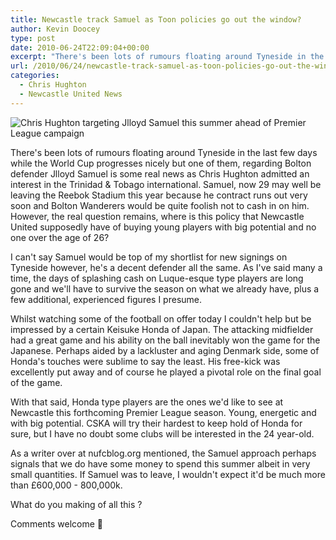 ```yaml
---
title: Newcastle track Samuel as Toon policies go out the window?
author: Kevin Doocey
type: post
date: 2010-06-24T22:09:04+00:00
excerpt: "There's been lots of rumours floating around Tyneside in the last few days while the World Cup progresses nicely but one of them, regarding Bolton defender Jlloyd Samuel..."
url: /2010/06/24/newcastle-track-samuel-as-toon-policies-go-out-the-window/
categories:
  - Chris Hughton
  - Newcastle United News
---
```


![Chris Hughton targeting Jlloyd Samuel this summer ahead of Premier League campaign](https://static.guim.co.uk/sys-images/Football/Pix/pictures/2009/11/5/1257445093217/chris-hughton-001.jpg)

There's been lots of rumours floating around Tyneside in the last few days while the World Cup progresses nicely but one of them, regarding Bolton defender Jlloyd Samuel is some real news as Chris Hughton admitted an interest in the Trinidad & Tobago international. Samuel, now 29 may well be leaving the Reebok Stadium this year because he contract runs out very soon and Bolton Wanderers would be quite foolish not to cash in on him. However, the real question remains, where is this policy that Newcastle United supposedly have of buying young players with big potential and no one over the age of 26?

I can't say Samuel would be top of my shortlist for new signings on Tyneside however, he's a decent defender all the same. As I've said many a time, the days of splashing cash on Luque-esque type players are long gone and we'll have to survive the season on what we already have, plus a few additional, experienced figures I presume.

Whilst watching some of the football on offer today I couldn't help but be impressed by a certain Keisuke Honda of Japan. The attacking midfielder had a great game and his ability on the ball inevitably won the game for the Japanese. Perhaps aided by a lackluster and aging Denmark side, some of Honda's touches were sublime to say the least. His free-kick was excellently put away and of course he played a pivotal role on the final goal of the game.

With that said, Honda type players are the ones we'd like to see at Newcastle this forthcoming Premier League season. Young, energetic and with big potential. CSKA will try their hardest to keep hold of Honda for sure, but I have no doubt some clubs will be interested in the 24 year-old.

As a writer over at nufcblog.org mentioned, the Samuel approach perhaps signals that we do have some money to spend this summer albeit in very small quantities. If Samuel was to leave, I wouldn't expect it'd be much more than £600,000 - 800,000k.

What do you making of all this ?

Comments welcome 🙂
